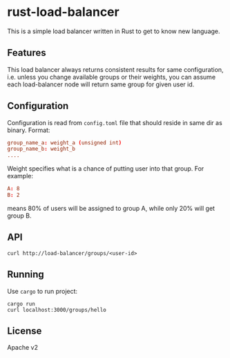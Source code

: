 rust-load-balancer
==================

This is a simple load balancer written in Rust to get to know new language.

## Features

This load balancer always returns consistent results for same configuration,
i.e. unless you change available groups or their weights, you can assume each
load-balancer node will return same group for given user id.

## Configuration

Configuration is read from `config.toml` file that should reside in same dir
as binary. Format:

```toml
group_name_a: weight_a (unsigned int)
group_name_b: weight_b
....
```

Weight specifies what is a chance of putting user into that group. For example:

```toml
A: 8
B: 2
```

means 80% of users will be assigned to group A, while only 20% will get group B.

## API

```
curl http://load-balancer/groups/<user-id>
```

## Running

Use `cargo` to run project:

```
cargo run
curl localhost:3000/groups/hello
```

## License

Apache v2

